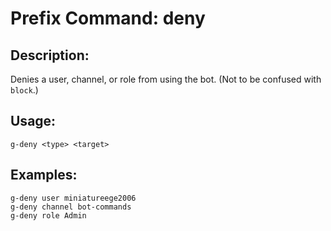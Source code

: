 # Prefix Command: deny

## Description:
Denies a user, channel, or role from using the bot. (Not to be confused with `block`.)

## Usage:
    g-deny <type> <target>

## Examples:
    g-deny user miniatureege2006
    g-deny channel bot-commands
    g-deny role Admin